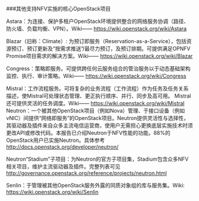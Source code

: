 ###其他支持NFV实施的核心OpenStack项目


Astara：为连接、保护多租户OpenStack环境提供整合的网络服务协调（路径、防火墙、负载均衡、VPN）。Wiki—— https://wiki.openstack.org/wiki/Astara



Blazar（旧称：Climate）: 为预订即服务（Reservation-as-a-Service），包括资源预订、预订更新及“按需求推送”/最尽力预订，及预订排期。可提供满足OPNFV Promise项目需求的解决方案。Wiki—— https://wiki.openstack.org/wiki/Blazar



Congress：策略即服务。可提供跨任何云服务组合的管治服务以于动态基础架构监控、执行、审计策略。Wiki—— https://wiki.openstack.org/wiki/Congress



Mistral：工作流程服务。可将复杂的业务流程（工作流程）作为任务及任务关系描述，使Mistral可处理状态管理、更正执行顺序、并行、同步及高可用。 Mistral还可提供灵活的任务调度。Wiki—— https://wiki.openstack.org/wiki/Mistral
Neutron：一个被其他OpenStack项目（例如Nova）管理、于接口设备（例如vNIC）间提供“网络即服务”的OpenStack项目。Neutron提供灵活性与选择性，其驱动器及插件来自众多主流电信运营商，使用户无需担心更换底层实施技术时须更改API或修改代码。本报告已介绍Neutron于NFV性能的功能。88%的OpenStack用户已实施Neutron。具体参考 http://docs.openstack.org/developer/neutron/



Neutron“Stadium”子项目：为Neutron的官方子项目集，Stadium包含众多NFV相关项目，维护主流驱动器及插件。完整列表可见 http://governance.openstack.org/reference/projects/neutron.html



Senlin：于管理被其他OpenStack服务外露的同质对象组的库与服务集。Wiki:  https://wiki.openstack.org/wiki/Senlin
